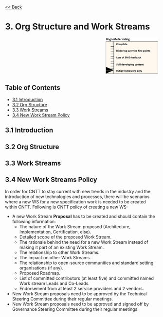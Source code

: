 [<< Back](../)

# 3. Org Structure and Work Streams
<p align="right"><img src="../figures/bogo_ifo.png" alt="scope" title="Scope" width="35%"/></p>

## Table of Contents
* [3.1 Introduction](#3.1)
* [3.2 Org Structure](#3.2)
* [3.3 Work Streams](#3.3)
* [3.4 New Work Stream Policy](#3.4)

<a name="3.1"></a>
## 3.1 Introduction

<a name="3.2"></a>
## 3.2 Org Structure

<a name="3.3"></a>
## 3.3 Work Streams

<a name="3.4"></a>
## 3.4 New Work Streams Policy
In order for CNTT to stay current with new trends in the industry and the introduction of new technologies and processes, there will be scenarios where a new WS for a new specification work is needed to be created within CNTT. Following is CNTT policy of creating a new WS:

- A new Work Stream **Proposal** has to be created and should contain the following information:
  - The nature of the Work Stream proposed (Architecture, Implementation, Certification, else).
  - Detailed scope of the proposed Work Stream.
  - The rationale behind the need for a new Work Stream instead of making it part of an existing Work Stream.
  - The relationship to other Work Streams.
  - The impact on other Work Streams.
  - The relationship to open-source communities and standard setting organisations (if any).
  - Proposed Roadmap.
  - List of committed contributors (at least five) and committed named Work stream Leads and Co-Leads.
  - Endorsement from at least 2 service providers and 2 vendors.
- New Work Stream proposals need to be approved by the Technical Steering Committee during their regular meetings.
- New Work Stream proposals need to be approved and signed off by Governance Steering Committee during their regular meetings.





